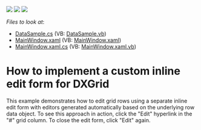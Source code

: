 <!-- default badges list -->
![](https://img.shields.io/endpoint?url=https://codecentral.devexpress.com/api/v1/VersionRange/128650830/22.2.2%2B)
[![](https://img.shields.io/badge/Open_in_DevExpress_Support_Center-FF7200?style=flat-square&logo=DevExpress&logoColor=white)](https://supportcenter.devexpress.com/ticket/details/E4798)
[![](https://img.shields.io/badge/📖_How_to_use_DevExpress_Examples-e9f6fc?style=flat-square)](https://docs.devexpress.com/GeneralInformation/403183)
<!-- default badges end -->
<!-- default file list -->
*Files to look at*:

* [DataSample.cs](./CS/DXGrid.CustomDropdownRowEditor/DataSample.cs) (VB: [DataSample.vb](./VB/DXGrid.CustomDropdownRowEditor/DataSample.vb))
* [MainWindow.xaml](./CS/DXGrid.CustomDropdownRowEditor/MainWindow.xaml) (VB: [MainWindow.xaml](./VB/DXGrid.CustomDropdownRowEditor/MainWindow.xaml))
* [MainWindow.xaml.cs](./CS/DXGrid.CustomDropdownRowEditor/MainWindow.xaml.cs) (VB: [MainWindow.xaml.vb](./VB/DXGrid.CustomDropdownRowEditor/MainWindow.xaml.vb))
<!-- default file list end -->
# How to implement a custom inline edit form for DXGrid


<p>This example demonstrates how to edit grid rows using a separate inline edit form with editors generated automatically based on the underlying row data object. To see this approach in action, click the "Edit" hyperlink in the "#" grid column. To close the edit form, click "Edit" again.</p>

<br/>


